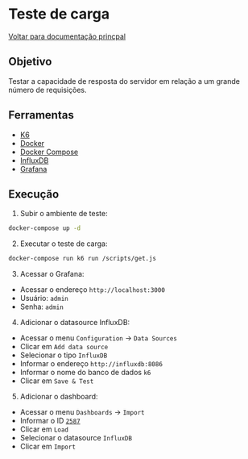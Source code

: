 # Teste de carga

[Voltar para documentação princpal](../README.md)

## Objetivo

Testar a capacidade de resposta do servidor em relação a um grande número de requisições.

## Ferramentas

- [K6](https://k6.io/)
- [Docker](https://www.docker.com/)
- [Docker Compose](https://docs.docker.com/compose/)
- [InfluxDB](https://www.influxdata.com/)
- [Grafana](https://grafana.com/)

## Execução

1. Subir o ambiente de teste:

```bash
docker-compose up -d
```

2. Executar o teste de carga:

```bash
docker-compose run k6 run /scripts/get.js
```

3. Acessar o Grafana:

- Acessar o endereço `http://localhost:3000`
- Usuário: `admin`
- Senha: `admin`

4. Adicionar o datasource InfluxDB:

- Acessar o menu `Configuration` -> `Data Sources`
- Clicar em `Add data source`
- Selecionar o tipo `InfluxDB`
- Informar o endereço `http://influxdb:8086`
- Informar o nome do banco de dados `k6`
- Clicar em `Save & Test`

5. Adicionar o dashboard:

- Acessar o menu `Dashboards` -> `Import`
- Informar o ID [`2587`](https://grafana.com/grafana/dashboards/2587-k6-load-testing-results/)
- Clicar em `Load`
- Selecionar o datasource `InfluxDB`
- Clicar em `Import`